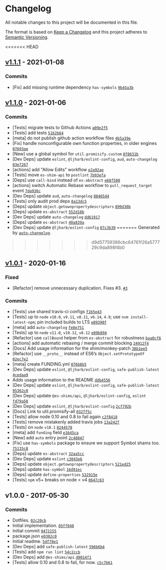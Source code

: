 # Changelog

All notable changes to this project will be documented in this file.

The format is based on [Keep a Changelog](https://keepachangelog.com/en/1.0.0/)
and this project adheres to [Semantic Versioning](https://semver.org/spec/v2.0.0.html).

<<<<<<< HEAD
## [v1.1.1](https://github.com/ljharb/util.promisify/compare/v1.1.0...v1.1.1) - 2021-01-08

### Commits

- [Fix] add missing runtime dependency `has-symbols` [`9b45a3b`](https://github.com/ljharb/util.promisify/commit/9b45a3bfbc0bcf5e474e1d045aacca3dc9609e54)

## [v1.1.0](https://github.com/ljharb/util.promisify/compare/v1.0.1...v1.1.0) - 2021-01-06

### Commits

- [Tests] migrate tests to Github Actions [`a09e2f5`](https://github.com/ljharb/util.promisify/commit/a09e2f5cc3590c3098681c98b08dcb15b5c0877b)
- [Tests] add tests [`5162b64`](https://github.com/ljharb/util.promisify/commit/5162b642805030b7d83e978e73392213d0b2431a)
- [meta] do not publish github action workflow files [`4b5a39e`](https://github.com/ljharb/util.promisify/commit/4b5a39ed1df1c6ce86fb687f7494882fd29099ba)
- [Fix] handle nonconfigurable own function properties, in older engines [`07693ae`](https://github.com/ljharb/util.promisify/commit/07693ae63cdc71d88c2203d62aca53623fba4815)
- [New] use a global symbol for `util.promisify.custom` [`8f8631b`](https://github.com/ljharb/util.promisify/commit/8f8631b04c3f2cf1bd082837c8d73431e356eb2f)
- [Dev Deps] update `eslint`, `@ljharb/eslint-config`, `aud`, `auto-changelog` [`83e7267`](https://github.com/ljharb/util.promisify/commit/83e7267f27e38a9abcba6803f945c71a68255ff9)
- [actions] add "Allow Edits" workflow [`e2a92ae`](https://github.com/ljharb/util.promisify/commit/e2a92ae988554713f89e62fcbf0ac602f76976f6)
- [Tests] move `es-shim-api` to `postlint` [`7b93efa`](https://github.com/ljharb/util.promisify/commit/7b93efacd4c978b76d02be9b33b94b61ee366e65)
- [Deps] use `call-bind` instead of `es-abstract` [`e68f500`](https://github.com/ljharb/util.promisify/commit/e68f500d9dd0cdd0563d72b758e34bdf1bed0d6c)
- [actions] switch Automatic Rebase workflow to `pull_request_target` event [`7da936c`](https://github.com/ljharb/util.promisify/commit/7da936c0681062c5eb812185ebc9ccf4d86851c5)
- [Dev Deps] update `aud`, `auto-changelog` [`88465d4`](https://github.com/ljharb/util.promisify/commit/88465d4202969895123e3113db3e8b45972ca2f6)
- [Tests] only audit prod deps [`8a13dc5`](https://github.com/ljharb/util.promisify/commit/8a13dc5192ab899034e1f78151324ea06fb381b1)
- [Deps] update `object.getownpropertydescriptors` [`899d30b`](https://github.com/ljharb/util.promisify/commit/899d30b3389b033b3964dd0e7faa0469db8b3ba4)
- [Deps] update `es-abstract` [`552d18b`](https://github.com/ljharb/util.promisify/commit/552d18b34ebc0eda0d0bc33a84ca1827aa86aaf9)
- [Dev Deps] update `auto-changelog` [`dd61917`](https://github.com/ljharb/util.promisify/commit/dd61917fabad7c8c4c52807ca4b5b40611a14e62)
- [Deps] update `es-abstract` [`40a839a`](https://github.com/ljharb/util.promisify/commit/40a839a8db3d79699688d27f6613a827056428c8)
- [Dev Deps] update `@ljharb/eslint-config` [`07c3b39`](https://github.com/ljharb/util.promisify/commit/07c3b3952682e9c4d58b6bfb9404049827b5c523)
=======
Generated by [`auto-changelog`](https://github.com/CookPete/auto-changelog).
>>>>>>> d9d57759386cbc64761f26a577729c9da898f4b0

## [v1.0.1](https://github.com/ljharb/util.promisify/compare/v1.0.0...v1.0.1) - 2020-01-16

### Fixed

- [Refactor] remove unnecessary duplication. Fixes #3. [`#3`](https://github.com/ljharb/util.promisify/issues/3)

### Commits

- [Tests] use shared travis-ci configs [`f1b5e43`](https://github.com/ljharb/util.promisify/commit/f1b5e43359e74a30f35bd10a33be765de73917c6)
- [Tests] up to `node` `v10.0`, `v9.11`, `v8.11`, `v6.14`, `4.9`; use `nvm install-latest-npm`; pin included builds to LTS [`e89390f`](https://github.com/ljharb/util.promisify/commit/e89390f498f7eb5111188fff5260cbb9f5216cd3)
- [meta] add `auto-changelog` [`fe8e751`](https://github.com/ljharb/util.promisify/commit/fe8e751819a1318d3c929b086c70308aed50715d)
- [Tests] up to `node` `v11.0`, `v10.12`, `v8.12` [`e09b894`](https://github.com/ljharb/util.promisify/commit/e09b894291aef2991e5c553f0b64968e03b58262)
- [Refactor] use `callBound` helper from `es-abstract` for robustness [`baa0cf6`](https://github.com/ljharb/util.promisify/commit/baa0cf697068573cbe650e01aa6774154dd3f454)
- [actions] add automatic rebasing / merge commit blocking [`24912f4`](https://github.com/ljharb/util.promisify/commit/24912f41b30d88b8984fb07307f737de6f576873)
- [Docs] Add usage information for the shim/monkey-patch [`38b1ee5`](https://github.com/ljharb/util.promisify/commit/38b1ee56b558019213a6fdc2553796e8cdaf773e)
- [Refactor] use `__proto__` instead of ES6’s `Object.setPrototypeOf` [`02ec7e2`](https://github.com/ljharb/util.promisify/commit/02ec7e241caf8848c1e141c801f98ed31325b59a)
- [meta] create FUNDING.yml [`076b8b5`](https://github.com/ljharb/util.promisify/commit/076b8b5d19783a0e4c932e41782846e431deeb7d)
- [Dev Deps] update `eslint`, `@ljharb/eslint-config`, `safe-publish-latest` [`4cedaa9`](https://github.com/ljharb/util.promisify/commit/4cedaa9c6b0a77a0416b69d480b3b806c00dec6e)
- Adds usage information to the README [`ddb4556`](https://github.com/ljharb/util.promisify/commit/ddb45562320ab8aea93dc0364640ea21ab68bfbb)
- [Dev Deps] update `eslint`, `@ljharb/eslint-config`, `safe-publish-latest` [`95362c0`](https://github.com/ljharb/util.promisify/commit/95362c0e93186a30ede6333430ddfa0606a769b4)
- [Dev Deps] update `@es-shims/api`, `@ljharb/eslint-config`, `eslint` [`fd79a58`](https://github.com/ljharb/util.promisify/commit/fd79a58573186c83d81777fa0b1ad293b2f475e3)
- [Dev Deps] update `eslint`, `@ljharb/eslint-config` [`2cf792b`](https://github.com/ljharb/util.promisify/commit/2cf792b9dcaab24b642ef1de8239ceb089fc5d38)
- [Docs] Link to util.promisify-all [`032ff5c`](https://github.com/ljharb/util.promisify/commit/032ff5c6ee2958a02f56c770337441c3a587b88c)
- [Tests] allow node 0.10 and 0.8 to fail again [`c2f8418`](https://github.com/ljharb/util.promisify/commit/c2f8418dfc36b83cd8a18b86a735c2936c6f5f9e)
- [Tests] remove mistakenly added travis jobs [`13a242f`](https://github.com/ljharb/util.promisify/commit/13a242fb33dcbd4e2872436f2e430e62526fb147)
- [Tests] on `node` `v10.1` [`8244578`](https://github.com/ljharb/util.promisify/commit/82445786197fd3e54aeffaa2fe0f1da38bcafec4)
- [meta] add `funding` field [`e1645ca`](https://github.com/ljharb/util.promisify/commit/e1645ca10648d1ae917e3f5ae954b37de338dc20)
- [New] add `auto` entry point [`2c48047`](https://github.com/ljharb/util.promisify/commit/2c480479d67646fb2bfb92a4e5d50ff14bcdca3c)
- [Fix] use `has-symbols` package to ensure we support Symbol shams too. [`75135c8`](https://github.com/ljharb/util.promisify/commit/75135c8a48ea4e1be1cfe7a95af11905818303e7)
- [Deps] update `es-abstract` [`32aa5cc`](https://github.com/ljharb/util.promisify/commit/32aa5ccd3ee7513edef99ed7d516d6c0f4901883)
- [Dev Deps] update `eslint` [`c3043e6`](https://github.com/ljharb/util.promisify/commit/c3043e6e562847102e9136479268777bc07e9b26)
- [Deps] update `object.getownpropertydescriptors` [`521ed25`](https://github.com/ljharb/util.promisify/commit/521ed25d40dc230b38ac3755036219fbaf94694c)
- [Deps] update `has-symbol` [`16d91ec`](https://github.com/ljharb/util.promisify/commit/16d91ecc0016c31e49b7c3da938c19132c243732)
- [Deps] update `define-properties` [`532915e`](https://github.com/ljharb/util.promisify/commit/532915ed58fe6f0edc3670837b510e09fb39b99a)
- [Tests] `npm` v5+ breaks on node &lt; v4 [`0647c63`](https://github.com/ljharb/util.promisify/commit/0647c63d932451c043c3e8f3b003c636057f035a)

## v1.0.0 - 2017-05-30

### Commits

- Dotfiles. [`02c20cb`](https://github.com/ljharb/util.promisify/commit/02c20cb4eb01cf656102f57f71635785114f1d09)
- Initial implementation. [`05ff048`](https://github.com/ljharb/util.promisify/commit/05ff0480448f019a85675ce81ecc4e9bdc099286)
- Initial commit [`9472155`](https://github.com/ljharb/util.promisify/commit/947215502491bb1b3238aa0ac5c67258e41db3a8)
- package.json [`e0302c0`](https://github.com/ljharb/util.promisify/commit/e0302c01e5e3b1dd78647303f9a4337b5bb63196)
- Initial readme. [`5df78e1`](https://github.com/ljharb/util.promisify/commit/5df78e16e89e8328c61d6bbac85409a36560fe3b)
- [Dev Deps] add `safe-publish-latest` [`596b6b4`](https://github.com/ljharb/util.promisify/commit/596b6b4fbce79dbaf5fff366454ab5b31d2eb993)
- [Tests] add `npm run lint` [`54c2ccb`](https://github.com/ljharb/util.promisify/commit/54c2ccb85db682fc293b30a0bfece76d0a5c7c60)
- [Dev Deps] add `@es-shims/api` [`d9014f1`](https://github.com/ljharb/util.promisify/commit/d9014f12add2fb3fe743647df614c69ed305a824)
- [Tests] allow 0.10 and 0.8 to fail, for now. [`c5c7b61`](https://github.com/ljharb/util.promisify/commit/c5c7b619b88878fc715d1768b48bd45378c9f807)
